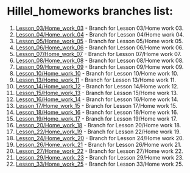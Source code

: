 # Hillel_homeworks branches list:

1. [Lesson_03/Home_work_03](https://github.com/ViktorBibikB/Hillel_homeworks/tree/lesson_03_homework_03) - Branch for Lesson 03/Home work 03.
2. [Lesson_04/Home_work_04](https://github.com/ViktorBibikB/Hillel_homeworks/tree/lesson04_homework04) - Branch for Lesson 04/Home work 04.
3. [Lesson_05/Home_work_05](https://github.com/ViktorBibikB/Hillel_homeworks/tree/lesson_05_homework_05) - Branch for Lesson 05/Home work 05.
4. [Lesson_06/Home_work_06](https://github.com/ViktorBibikB/Hillel_homeworks/tree/lesson_06_homework_06) - Branch for Lesson 06/Home work 06.
5. [Lesson_07/Home_work_07](https://github.com/ViktorBibikB/Hillel_homeworks/tree/lesson_07_home_work_07) - Branch for Lesson 07/Home work 07.
6. [Lesson_08/Home_work_08](https://github.com/ViktorBibikB/Hillel_homeworks/tree/lesson_08_homework_08) - Branch for Lesson 08/Home work 08.
7. [Lesson_09/Home_work_09](https://github.com/ViktorBibikB/Hillel_homeworks/tree/lesson_09_homework_09) - Branch for Lesson 09/Home work 09.
8. [Lesson_10/Home_work_10](https://github.com/ViktorBibikB/Hillel_homeworks/tree/lesson_10_homework_10) - Branch for Lesson 10/Home work 10.
9. [Lesson_13/Home_work_11](https://github.com/ViktorBibikB/Hillel_homeworks/tree/lesson_13_homework_11) - Branch for Lesson 13/Home work 11.
10. [Lesson_14/Home_work_12](https://github.com/ViktorBibikB/Hillel_homeworks/tree/lesson_12_homework_12) - Branch for Lesson 14/Home work 12.
11. [Lesson_15/Home_work_13](https://github.com/ViktorBibikB/Hillel_homeworks/tree/lesson15_homework_13) - Branch for Lesson 15/Home work 13.
12. [Lesson_16/Home_work_14](https://github.com/ViktorBibikB/Hillel_homeworks/tree/lesson_16_homework_14) - Branch for Lesson 16/Home work 14.
13. [Lesson_17/Home_work_15](https://github.com/ViktorBibikB/Hillel_homeworks/tree/lesson_17_homework_15) - Branch for Lesson 17/Home work 15.
14. [Lesson_18/Home_work_16](https://github.com/ViktorBibikB/Hillel_homeworks/tree/lesson_18_homework_16) - Branch for Lesson 18/Home work 16.
15. [Lesson_19/Home_work_17](https://github.com/ViktorBibikB/Hillel_homeworks/tree/lesson_19_homework_17) - Branch for Lesson 19/Home work 17.
16. [Lesson_20/Home_work_18](https://github.com/ViktorBibikB/Hillel_homeworks/tree/lesson_20_homework_18) - Branch for Lesson 20/Home work 18.
17. [Lesson_22/Home_work_19](https://github.com/ViktorBibikB/Hillel_homeworks/tree/lesson_22_homework_19) - Branch for Lesson 22/Home work 19.
18. [Lesson_24/Home_work_20](https://github.com/ViktorBibikB/Hillel_homeworks/tree/lesson_24_homework_20) - Branch for Lesson 24/Home work 20.
19. [Lesson_26/Home_work_21](https://github.com/ViktorBibikB/Hillel_homeworks/tree/lesson_26_homework_21) - Branch for Lesson 26/Home work 21.
20. [Lesson_27/Home_work_22](https://github.com/ViktorBibikB/Hillel_homeworks/tree/lesson_27_homework_22) - Branch for Lesson 27/Home work 22.
22. [Lesson_29/Home_work_23](https://github.com/ViktorBibikB/Hillel_homeworks/tree/lesson_29_homework_23) - Branch for Lesson 29/Home work 23.
24. [Lesson_33/Home_work_25](https://github.com/ViktorBibikB/Hillel_homeworks/tree/lesson_33_homework_25) - Branch for Lesson 33/Home work 25.
